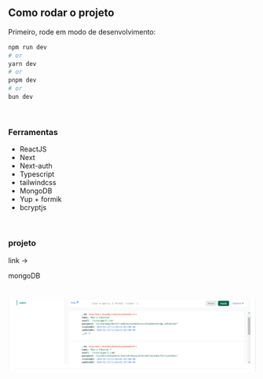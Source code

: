 ## Como rodar o projeto

Primeiro, rode em modo de desenvolvimento:

```bash
npm run dev
# or
yarn dev
# or
pnpm dev
# or
bun dev
```

</br>

### Ferramentas

- ReactJS
- Next
- Next-auth
- Typescript
- tailwindcss
- MongoDB
- Yup + formik
- bcryptjs

</br>

### projeto

link ->

mongoDB

<h1 align="center">
  <img alt="mongoDB" src="./img/mongo.png" />
</h1>
